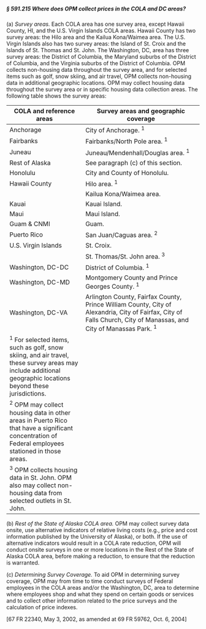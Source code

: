 ##### § 591.215 Where does OPM collect prices in the COLA and DC areas? #####

(a) *Survey areas.* Each COLA area has one survey area, except Hawaii County, HI, and the U.S. Virgin Islands COLA areas. Hawaii County has two survey areas: the Hilo area and the Kailua Kona/Waimea area. The U.S. Virgin Islands also has two survey areas: the Island of St. Croix and the Islands of St. Thomas and St. John. The Washington, DC, area has three survey areas: the District of Columbia, the Maryland suburbs of the District of Columbia, and the Virginia suburbs of the District of Columbia. OPM collects non-housing data throughout the survey area, and for selected items such as golf, snow skiing, and air travel, OPM collects non-housing data in additional geographic locations. OPM may collect housing data throughout the survey area or in specific housing data collection areas. The following table shows the survey areas:

|                                                                       COLA and reference areas                                                                       |                                                                    Survey areas and geographic coverage                                                                     |
|----------------------------------------------------------------------------------------------------------------------------------------------------------------------|-----------------------------------------------------------------------------------------------------------------------------------------------------------------------------|
|                                                                              Anchorage                                                                               |                                                                       City of Anchorage. <sup>1</sup>                                                                       |
|                                                                              Fairbanks                                                                               |                                                                   Fairbanks/North Pole area. <sup>1</sup>                                                                   |
|                                                                                Juneau                                                                                |                                                                Juneau/Mendenhall/Douglas area. <sup>1</sup>                                                                 |
|                                                                            Rest of Alaska                                                                            |                                                                     See paragraph (c) of this section.                                                                      |
|                                                                               Honolulu                                                                               |                                                                        City and County of Honolulu.                                                                         |
|                                                                            Hawaii County                                                                             |                                                                           Hilo area. <sup>1</sup>                                                                           |
|                                                                                                                                                                      |                                                                          Kailua Kona/Waimea area.                                                                           |
|                                                                                Kauai                                                                                 |                                                                                Kauai Island.                                                                                |
|                                                                                 Maui                                                                                 |                                                                                Maui Island.                                                                                 |
|                                                                             Guam & CNMI                                                                              |                                                                                    Guam.                                                                                    |
|                                                                             Puerto Rico                                                                              |                                                                     San Juan/Caguas area. <sup>2</sup>                                                                      |
|                                                                         U.S. Virgin Islands                                                                          |                                                                                 St. Croix.                                                                                  |
|                                                                                                                                                                      |                                                                   St. Thomas/St. John area. <sup>3</sup>                                                                    |
|                                                                          Washington, DC-DC                                                                           |                                                                     District of Columbia. <sup>1</sup>                                                                      |
|                                                                          Washington, DC-MD                                                                           |                                                          Montgomery County and Prince Georges County. <sup>1</sup>                                                          |
|                                                                          Washington, DC-VA                                                                           |Arlington County, Fairfax County, Prince William County, City of Alexandria, City of Fairfax, City of Falls Church, City of Manassas, and City of Manassas Park. <sup>1</sup>|
|<sup>1</sup> For selected items, such as golf, snow skiing, and air travel, these survey areas may include additional geographic locations beyond these jurisdictions.|                                                                                                                                                                             |
|     <sup>2</sup> OPM may collect housing data in other areas in Puerto Rico that have a significant concentration of Federal employees stationed in those areas.     |                                                                                                                                                                             |
|                     <sup>3</sup> OPM collects housing data in St. John. OPM also may collect non-housing data from selected outlets in St. John.                     |                                                                                                                                                                             |

(b) *Rest of the State of Alaska COLA area.* OPM may collect survey data onsite, use alternative indicators of relative living costs (e.g., price and cost information published by the University of Alaska), or both. If the use of alternative indicators would result in a COLA rate reduction, OPM will conduct onsite surveys in one or more locations in the Rest of the State of Alaska COLA area, before making a reduction, to ensure that the reduction is warranted.

(c) *Determining Survey Coverage.* To aid OPM in determining survey coverage, OPM may from time to time conduct surveys of Federal employees in the COLA areas and/or the Washington, DC, area to determine where employees shop and what they spend on certain goods or services and to collect other information related to the price surveys and the calculation of price indexes.

[67 FR 22340, May 3, 2002, as amended at 69 FR 59762, Oct. 6, 2004]